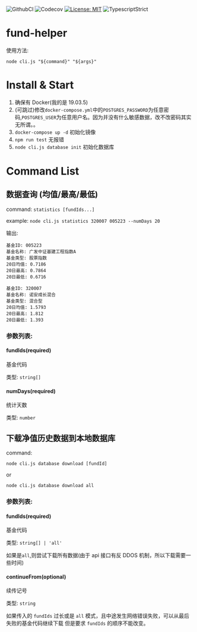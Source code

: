 ![GithubCI](https://github.com/fa93hws/fund-helper/workflows/CI/badge.svg)
![Codecov](https://codecov.io/gh/fa93hws/fund-helper/branch/master/graph/badge.svg)
[![License: MIT](https://img.shields.io/badge/License-MIT-yellow.svg)](https://opensource.org/licenses/MIT)
![TypescriptStrict](https://camo.githubusercontent.com/41c68e9f29c6caccc084e5a147e0abd5f392d9bc/68747470733a2f2f62616467656e2e6e65742f62616467652f547970655363726970742f7374726963742532302546302539462539322541412f626c7565)

# fund-helper

使用方法:

```
node cli.js "${command}" "${args}"
```

# Install & Start

1. 确保有 Docker(我的是 19.03.5)
1. (可跳过)修改`docker-compose.yml`中的`POSTGRES_PASSWORD`为任意密码,`POSTGRES_USER`为任意用户名。因为并没有什么敏感数据，改不改密码其实无所谓。。
1. `docker-compose up -d` 初始化镜像
1. `npm run test` 无报错
1. `node cli.js database init` 初始化数据库

# Command List

## 数据查询 (均值/最高/最低)

command: `statistics [fundIds...]`

example: `node cli.js statistics 320007 005223 --numDays 20`

输出:

```
基金ID: 005223
基金名称: 广发中证基建工程指数A
基金类型: 股票指数
20日均值: 0.7186
20日最高: 0.7864
20日最低: 0.6716

基金ID: 320007
基金名称: 诺安成长混合
基金类型: 混合型
20日均值: 1.5793
20日最高: 1.812
20日最低: 1.393

```

### 参数列表:

#### fundIds(required)

基金代码

类型: `string[]`

#### numDays(required)

统计天数

类型: `number`

## 下载净值历史数据到本地数据库

command:

```
node cli.js database download [fundId]
```

or

```
node cli.js database download all
```

### 参数列表:

#### fundIds(required)

基金代码

类型: `string[] | 'all'`

如果是`all`,则尝试下载所有数据(由于 api 接口有反 DDOS 机制，所以下载需要一些时间)

#### continueFrom(optional)

续传记号

类型: `string`

如果传入的 `fundIds` 过长或是 `all` 模式，且中途发生网络错误失败，可以从最后失败的基金代码继续下载
但是要求 `fundIds` 的顺序不能改变。
